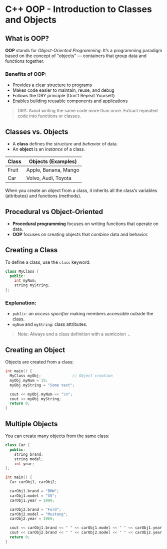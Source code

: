 # C++ OOP - Introduction to Classes and Objects

## What is OOP?

**OOP** stands for _Object-Oriented Programming_. It’s a programming paradigm based on the concept of "objects" — containers that group data and functions together.

### Benefits of OOP:

- Provides a clear structure to programs
- Makes code easier to maintain, reuse, and debug
- Follows the DRY principle (Don't Repeat Yourself)
- Enables building reusable components and applications

> DRY: Avoid writing the same code more than once. Extract repeated code into functions or classes.

## Classes vs. Objects

- A **class** defines the _structure_ and _behavior_ of data.
- An **object** is an _instance_ of a class.

| Class | Objects (Examples)   |
| ----- | -------------------- |
| Fruit | Apple, Banana, Mango |
| Car   | Volvo, Audi, Toyota  |

When you create an object from a class, it inherits all the class’s variables (attributes) and functions (methods).

## Procedural vs Object-Oriented

- **Procedural programming** focuses on writing functions that operate on data.
- **OOP** focuses on creating objects that _combine_ data and behavior.

## Creating a Class

To define a class, use the `class` keyword:

```cpp
class MyClass {
  public:
    int myNum;
    string myString;
};
```

### Explanation:

- `public`: an _access specifier_ making members accessible outside the class.
- `myNum` and `myString`: class attributes.

> Note: Always end a class definition with a semicolon `;`.

## Creating an Object

Objects are created from a class:

```cpp
int main() {
  MyClass myObj;              // Object creation
  myObj.myNum = 15;
  myObj.myString = "Some text";

  cout << myObj.myNum << "\n";
  cout << myObj.myString;
  return 0;
}
```

## Multiple Objects

You can create many objects from the same class:

```cpp
class Car {
  public:
    string brand;
    string model;
    int year;
};

int main() {
  Car carObj1, carObj2;

  carObj1.brand = "BMW";
  carObj1.model = "X5";
  carObj1.year = 1999;

  carObj2.brand = "Ford";
  carObj2.model = "Mustang";
  carObj2.year = 1969;

  cout << carObj1.brand << " " << carObj1.model << " " << carObj1.year << "\n";
  cout << carObj2.brand << " " << carObj2.model << " " << carObj2.year << "\n";
  return 0;
}
```
